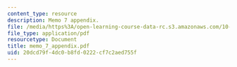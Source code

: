 ```yaml
---
content_type: resource
description: Memo 7 appendix.
file: /media/https%3A/open-learning-course-data-rc.s3.amazonaws.com/10-490-integrated-chemical-engineering-i-fall-2006/20dcd79f4dc0b8fd0222cf7c2aed755f_memo_7_appendix.pdf
file_type: application/pdf
resourcetype: Document
title: memo_7_appendix.pdf
uid: 20dcd79f-4dc0-b8fd-0222-cf7c2aed755f
---
```

